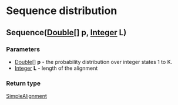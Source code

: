 Sequence distribution
=====================
Sequence([Double[]](../types/Double[].md) **p**, [Integer](../types/Integer.md) **L**)
--------------------------------------------------------------------------------------

### Parameters

- [Double[]](../types/Double[].md) **p** - the probability distribution over integer states 1 to K.
- [Integer](../types/Integer.md) **L** - length of the alignment

### Return type

[SimpleAlignment](../types/SimpleAlignment.md)



